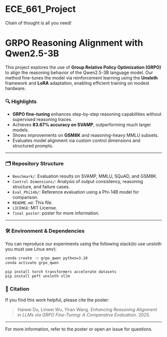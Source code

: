 # ECE_661_Project
Chain of thought is all you need!


# GRPO Reasoning Alignment with Qwen2.5-3B

This project explores the use of **Group Relative Policy Optimization (GRPO)** to align the reasoning behavior of the Qwen2.5-3B language model. Our method fine-tunes the model via reinforcement learning using the **Unsloth** framework and **LoRA** adaptation, enabling efficient training on modest hardware.

### 🔍 Highlights
- **GRPO fine-tuning** enhances step-by-step reasoning capabilities without supervised reasoning traces.
- Achieves **83.67% accuracy on SVAMP**, outperforming much larger models.
- Shows improvements on **GSM8K** and reasoning-heavy MMLU subsets.
- Evaluates model alignment via custom control dimensions and structured prompts.

---

### 🗂 Repository Structure
- `Benchmark/`: Evaluation results on SVAMP, MMLU, SQuAD, and GSM8K.
- `Control Dimensions/`: Analysis of output consistency, reasoning structure, and failure cases.
- `Eval_Phi14b/`: Reference evaluation using a Phi-14B model for comparison.
- `README.md`: This file.
- `LICENSE`: MIT License.
- `final poster`: poster for more information.

---

### 🛠 Environment & Dependencies

You can reproduce our experiments using the following stack(to use unsloth you must use Linux env):

```bash
conda create -n grpo_qwen python=3.10
conda activate grpo_qwen

pip install torch transformers accelerate datasets
pip install peft unsloth vllm
```

### 📄 Citation
If you find this work helpful, please cite the poster:
> Haiwei Du, Linwei Wu, Yiran Wang. *Enhancing Reasoning Alignment in LLMs via GRPO Fine-Tuning: A Comparative Evaluation*. 2025.

---

For more information, refer to the poster or open an issue for questions.
